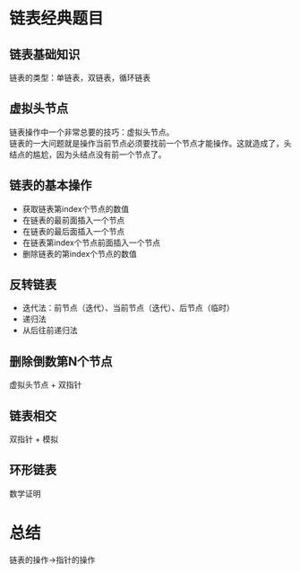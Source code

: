 # 链表经典题目 
## 链表基础知识
链表的类型：单链表，双链表，循环链表

## 虚拟头节点
链表操作中一个非常总要的技巧：虚拟头节点。  
链表的一大问题就是操作当前节点必须要找前一个节点才能操作。这就造成了，头结点的尴尬，因为头结点没有前一个节点了。
## 链表的基本操作  
* 获取链表第index个节点的数值
* 在链表的最前面插入一个节点
* 在链表的最后面插入一个节点
* 在链表第index个节点前面插入一个节点
* 删除链表的第index个节点的数值
## 反转链表
* 迭代法：前节点（迭代）、当前节点（迭代）、后节点（临时）
* 递归法
* 从后往前递归法
## 删除倒数第N个节点
虚拟头节点 + 双指针
## 链表相交
双指针 + 模拟
## 环形链表
数学证明
# 总结
链表的操作->指针的操作
